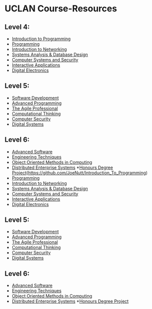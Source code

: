 # UCLAN Course-Resources





## Level 4:

- [Introduction to Programming](https://github.com/JoeNutt/Introduction_To_Programming)
- [Programming](https://github.com/JoeNutt/Programming)
- [Introduction to Networking](https://github.com/JoeNutt/Introduction_To_Networking)
- [Systems Analysis & Database Design](https://github.com/JoeNutt/Computer_Systems_and_Security)
- [Computer Systems and Security](https://github.com/JoeNutt/Computer_Systems_and_Security)
- [Interactive Applications](https://github.com/JoeNutt/Interactive_Applications)
- [Digital Electronics](https://github.com/JoeNutt/Digital_Electronics)

## Level 5:
- [Software Development]()
- [Advanced Programming]()
- [The Agile Professional]()
- [Computational Thinking]()
- [Computer Security]()
- [Digital Systems]()

## Level 6:
- [Advanced Software]()
- [Engineering Techniques]()
- [Object Oriented Methods in Computing]()
- [Distributed Enterprise Systems]() \*[Honours Degree Project]()(https://github.com/JoeNutt/Introduction_To_Programming)
- [Programming](https://github.com/JoeNutt/Programming)
- [Introduction to Networking](https://github.com/JoeNutt/Introduction_To_Networking)
- [Systems Analysis & Database Design](https://github.com/JoeNutt/Computer_Systems_and_Security)
- [Computer Systems and Security](https://github.com/JoeNutt/Computer_Systems_and_Security)
- [Interactive Applications](https://github.com/JoeNutt/Interactive_Applications)
- [Digital Electronics](https://github.com/JoeNutt/Digital_Electronics)

## Level 5:
- [Software Development]()
- [Advanced Programming]()
- [The Agile Professional]()
- [Computational Thinking]()
- [Computer Security]()
- [Digital Systems]()

## Level 6:
- [Advanced Software]()
- [Engineering Techniques]()
- [Object Oriented Methods in Computing]()
- [Distributed Enterprise Systems]() \*[Honours Degree Project]()
